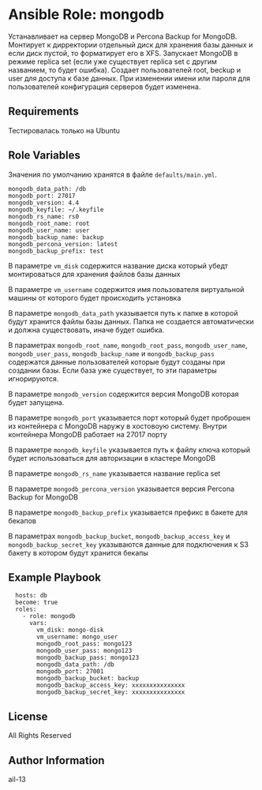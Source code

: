# Ansible Role: mongodb

Устанавливает на сервер MongoDB и Percona Backup for MongoDB. Монтирует к дирректории отдельный диск для хранения базы данных и если диск пустой, то форматирует его в XFS. Запускает MongoDB в режиме replica set (если уже существует replica set с другим названием, то будет ошибка). Создает пользователей root, beckup и user для доступа к базе данных. При изменении имени или пароля для пользователей конфигурация серверов будет изменена.

## Requirements

Тестировалась только на Ubuntu

## Role Variables

Значения по умолчанию хранятся в файле `defaults/main.yml`.

    mongodb_data_path: /db
    mongodb_port: 27017
    mongodb_version: 4.4
    mongodb_keyfile: ~/.keyfile
    mongodb_rs_name: rs0
    mongodb_root_name: root
    mongodb_user_name: user
    mongodb_backup_name: backup
    mongodb_percona_version: latest
    mongodb_backup_prefix: test

В параметре `vm_disk` содержится название диска который убедт монтироваться для хранения файлов базы данных

В параметре `vm_username` содержится имя пользователя виртуальной машины от которого будет происходить установка

В параметре `mongodb_data_path` указывается путь к папке в которой будут хранится файлы базы данных. Папка не создается автоматически и должна существовать, иначе будет ошибка.

В параметрах `mongodb_root_name`, `mongodb_root_pass`, `mongodb_user_name`, `mongodb_user_pass`, `mongodb_backup_name` и `mongodb_backup_pass` содержатся данные пользователей которые будут созданы при создании базы. Если база уже существует, то эти параметры игнорируются.

В параметре `mongodb_version` содержится версия MongoDB которая будет запущена.

В параметре `mongodb_port` указывается порт который будет проброшен из контейнера с MongoDB наружу в хостовоую систему. Внутри контейнера MongoDB работает на 27017 порту

В параметре `mongodb_keyfile` указывается путь к файлу ключа который будет использоваться для авторизации в кластере MongoDB

В параметре `mongodb_rs_name` указывается название replica set

В параметре `mongodb_percona_version` указывается версия Percona Backup for MongoDB

В параметре `mongodb_backup_prefix` указывается префикс в бакете для бекапов

В параметрах `mongodb_backup_bucket`, `mongodb_backup_access_key` и `mongodb_backup_secret_key` указываются данные для подключения к S3 бакету в котором будут хранится бекапы

## Example Playbook

      hosts: db
      become: true
      roles:
        - role: mongodb
          vars:
            vm_disk: mongo-disk
            vm_username: mongo_user
            mongodb_root_pass: mongo123
            mongodb_user_pass: mongo123
            mongodb_backup_pass: mongo123
            mongodb_data_path: /db
            mongodb_port: 27001
            mongodb_backup_bucket: backup
            mongodb_backup_access_key: xxxxxxxxxxxxxxx
            mongodb_backup_secret_key: xxxxxxxxxxxxxxx

## License

All Rights Reserved

## Author Information

ail-13
